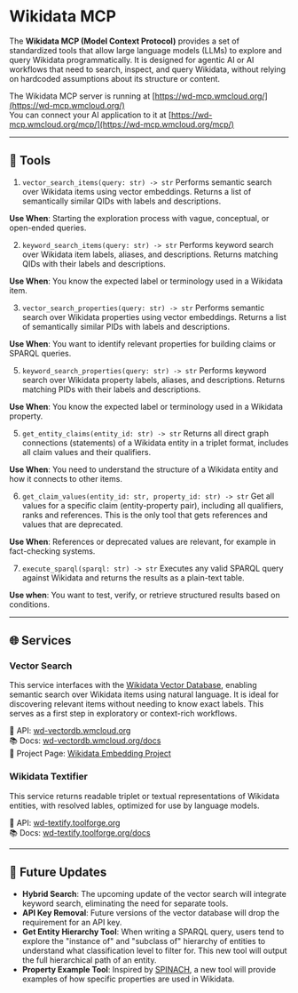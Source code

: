 # Wikidata MCP
The **Wikidata MCP (Model Context Protocol)** provides a set of standardized tools that allow large language models (LLMs) to explore and query Wikidata programmatically. It is designed for agentic AI or AI workflows that need to search, inspect, and query Wikidata, without relying on hardcoded assumptions about its structure or content.

The Wikidata MCP server is running at [https://wd-mcp.wmcloud.org/](https://wd-mcp.wmcloud.org/) \
You can connect your AI application to it at [https://wd-mcp.wmcloud.org/mcp/](https://wd-mcp.wmcloud.org/mcp/)

---

## 🧰 Tools
1. `vector_search_items(query: str) -> str`
Performs semantic search over Wikidata items using vector embeddings.
Returns a list of semantically similar QIDs with labels and descriptions.

**Use When**: Starting the exploration process with vague, conceptual, or open-ended queries.

2. `keyword_search_items(query: str) -> str`
Performs keyword search over Wikidata item labels, aliases, and descriptions.
Returns matching QIDs with their labels and descriptions.

**Use When**: You know the expected label or terminology used in a Wikidata item.

3. `vector_search_properties(query: str) -> str`
Performs semantic search over Wikidata properties using vector embeddings.
Returns a list of semantically similar PIDs with labels and descriptions.

**Use When**: You want to identify relevant properties for building claims or SPARQL queries.

5. `keyword_search_properties(query: str) -> str`
Performs keyword search over Wikidata property labels, aliases, and descriptions.
Returns matching PIDs with their labels and descriptions.

**Use When**: You know the expected label or terminology used in a Wikidata property.

5. `get_entity_claims(entity_id: str) -> str`
Returns all direct graph connections (statements) of a Wikidata entity in a triplet format, includes all claim values and their qualifiers.

**Use When**: You need to understand the structure of a Wikidata entity and how it connects to other items.

6. `get_claim_values(entity_id: str, property_id: str) -> str`
Get all values for a specific claim (entity-property pair), including all qualifiers, ranks and references. This is the only tool that gets references and values that are deprecated.

**Use When**: References or deprecated values are relevant, for example in fact-checking systems.

7. `execute_sparql(sparql: str) -> str`
Executes any valid SPARQL query against Wikidata and returns the results as a plain-text table.

**Use when**: You want to test, verify, or retrieve structured results based on conditions.

---

## 🌐 Services
### Vector Search

This service interfaces with the [Wikidata Vector Database](https://wd-vectordb.wmcloud.org/), enabling semantic search over Wikidata items using natural language. It is ideal for discovering relevant items without needing to know exact labels. This serves as a first step in exploratory or context-rich workflows.

🚀 API: [wd-vectordb.wmcloud.org](https://wd-vectordb.wmcloud.org/) \
📚 Docs: [wd-vectordb.wmcloud.org/docs](https://wd-vectordb.wmcloud.org/docs) \
📄 Project Page: [Wikidata Embedding Project](https://www.wikidata.org/wiki/Wikidata:Embedding_Project)



### Wikidata Textifier

This service returns readable triplet or textual representations of Wikidata entities, with resolved lables, optimized for use by language models.

🚀 API: [wd-textify.toolforge.org](https://wd-textify.toolforge.org/) \
📚 Docs: [wd-textify.toolforge.org/docs](https://wd-textify.toolforge.org/docs)

---

## 📅 Future Updates
* **Hybrid Search**: The upcoming update of the vector search will integrate keyword search, eliminating the need for separate tools.
* **API Key Removal**: Future versions of the vector database will drop the requirement for an API key.
* **Get Entity Hierarchy Tool**: When writing a SPARQL query, users tend to explore the "instance of" and "subclass of" hierarchy of entities to understand what classification level to filter for. This new tool will output the full hierarchical path of an entity.
* **Property Example Tool**: Inspired by [SPINACH](https://spinach.genie.stanford.edu/), a new tool will provide examples of how specific properties are used in Wikidata.

